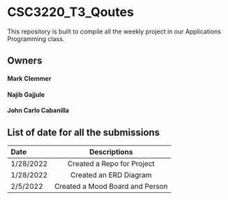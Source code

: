 # CSC3220_T3_Qoutes

This repository is built to compile all the weekly project in our Applications Programming class. 

## Owners

#### Mark Clemmer

#### Najib Gajjule

#### John Carlo Cabanilla

## List of date for all the submissions


| Date | Descriptions |
| :---         |     :---:      |
| 1/28/2022   | Created a Repo for Project     | 
| 1/28/2022     | Created an ERD Diagram       | 
| 2/5/2022     | Created a Mood Board and Person       | 
